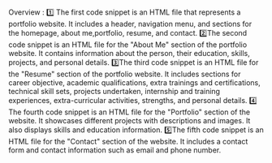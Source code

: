 Overview :
1️⃣ The first code snippet is an HTML file that represents a portfolio website. It includes a header, navigation menu, and sections for the 
homepage, about me,portfolio, resume, and contact.
2️⃣The second code snippet is an HTML file for the "About Me" section of the portfolio website. It contains information about the person, their 
education, skills, projects, and personal details.
3️⃣The third code snippet is an HTML file for the "Resume" section of the portfolio website. It includes sections for career objective, 
academic qualifications, extra trainings and certifications, technical skill sets, projects undertaken, internship and training experiences, 
extra-curricular activities, strengths, and personal details.
4️⃣ The fourth code snippet is an HTML file for the "Portfolio" section of the website. It showcases different projects with descriptions and 
images. It also displays skills and education information.
5️⃣The fifth code snippet is an HTML file for the "Contact" section of the website. It includes a contact form and contact information such
as email and phone number.
